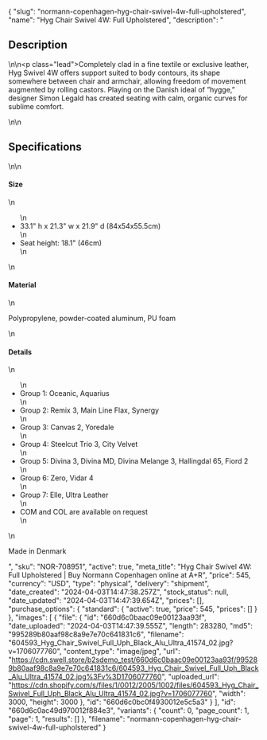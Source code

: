 {
  "slug": "normann-copenhagen-hyg-chair-swivel-4w-full-upholstered",
  "name": "Hyg Chair Swivel 4W: Full Upholstered",
  "description": "<h2>Description</h2>\n<!-- split -->\n<p class=\"lead\">Completely clad in a fine textile or exclusive leather, Hyg Swivel 4W offers support suited to body contours, its shape somewhere between chair and armchair, allowing freedom of movement augmented by rolling castors. Playing on the Danish ideal of ”hygge,” designer Simon Legald has created seating with calm, organic curves for sublime comfort.</p>\n<!-- split -->\n<h2>Specifications</h2>\n<!-- split -->\n<h4>Size</h4>\n<ul>\n<li>33.1\" h x 21.3\" w x 21.9\" d (84x54x55.5cm)</li>\n<li>Seat height: 18.1\" (46cm)</li>\n</ul>\n<h4>Material</h4>\n<p>Polypropylene, powder-coated aluminum, PU foam</p>\n<h4>Details</h4>\n<ul>\n<li>Group 1: Oceanic, Aquarius</li>\n<li>Group 2: Remix 3, Main Line Flax, Synergy</li>\n<li>Group 3: Canvas 2, Yoredale</li>\n<li>Group 4: Steelcut Trio 3, City Velvet</li>\n<li>Group 5: Divina 3, Divina MD, Divina Melange 3, Hallingdal 65, Fiord 2</li>\n<li>Group 6: Zero, Vidar 4</li>\n<li>Group 7: Elle, Ultra Leather</li>\n<li>COM and COL are available on request</li>\n</ul>\n<p>Made in Denmark</p>",
  "sku": "NOR-708951",
  "active": true,
  "meta_title": "Hyg Chair Swivel 4W: Full Upholstered | Buy Normann Copenhagen online at A+R",
  "price": 545,
  "currency": "USD",
  "type": "physical",
  "delivery": "shipment",
  "date_created": "2024-04-03T14:47:38.257Z",
  "stock_status": null,
  "date_updated": "2024-04-03T14:47:39.654Z",
  "prices": [],
  "purchase_options": {
    "standard": {
      "active": true,
      "price": 545,
      "prices": []
    }
  },
  "images": [
    {
      "file": {
        "id": "660d6c0baac09e00123aa93f",
        "date_uploaded": "2024-04-03T14:47:39.555Z",
        "length": 283280,
        "md5": "995289b80aaf98c8a9e7e70c641831c6",
        "filename": "604593_Hyg_Chair_Swivel_Full_Uph_Black_Alu_Ultra_41574_02.jpg?v=1706077760",
        "content_type": "image/jpeg",
        "url": "https://cdn.swell.store/b2sdemo_test/660d6c0baac09e00123aa93f/995289b80aaf98c8a9e7e70c641831c6/604593_Hyg_Chair_Swivel_Full_Uph_Black_Alu_Ultra_41574_02.jpg%3Fv%3D1706077760",
        "uploaded_url": "https://cdn.shopify.com/s/files/1/0012/2005/1002/files/604593_Hyg_Chair_Swivel_Full_Uph_Black_Alu_Ultra_41574_02.jpg?v=1706077760",
        "width": 3000,
        "height": 3000
      },
      "id": "660d6c0bc0f4930012e5c5a3"
    }
  ],
  "id": "660d6c0ac49d970012f884e3",
  "variants": {
    "count": 0,
    "page_count": 1,
    "page": 1,
    "results": []
  },
  "filename": "normann-copenhagen-hyg-chair-swivel-4w-full-upholstered"
}